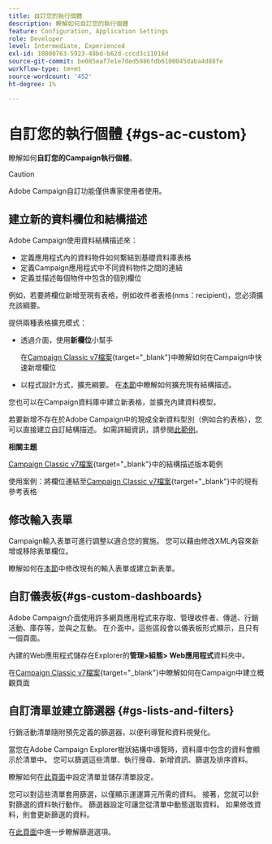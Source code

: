 ```yaml
---
title: 自訂您的執行個體
description: 瞭解如何自訂您的執行個體
feature: Configuration, Application Settings
role: Developer
level: Intermediate, Experienced
exl-id: 18000763-5923-48bd-b62d-cccd3c11016d
source-git-commit: be085eaf7e1e7ded5986fdb6100045daba4d88fe
workflow-type: tm+mt
source-wordcount: '452'
ht-degree: 1%

---
```


# 自訂您的執行個體 {#gs-ac-custom}

瞭解如何&#x200B;**自訂您的Campaign執行個體**。

>[!CAUTION]
>
>Adobe Campaign自訂功能僅供專家使用者使用。

## 建立新的資料欄位和結構描述

Adobe Campaign使用資料結構描述來：

* 定義應用程式內的資料物件如何繫結到基礎資料庫表格
* 定義Campaign應用程式中不同資料物件之間的連結
* 定義並描述每個物件中包含的個別欄位

例如，若要將欄位新增至現有表格，例如收件者表格(nms：recipient)，您必須擴充該綱要。

提供兩種表格擴充模式：

* 透過介面，使用&#x200B;**新欄位**&#x200B;小幫手

  在[Campaign Classic v7檔案](https://experienceleague.adobe.com/docs/campaign-classic/using/configuring-campaign-classic/editing-schemas/new-field-wizard.html?lang=zh-Hant#configuring-campaign-classic){target="_blank"}中瞭解如何在Campaign中快速新增欄位

* 以程式設計方式，擴充綱要。 在[本節](../dev/extend-schema.md)中瞭解如何擴充現有結構描述。

您也可以在Campaign資料庫中建立新表格，並擴充內建資料模型。

若要新增不存在於Adobe Campaign中的現成全新資料型別（例如合約表格），您可以直接建立自訂結構描述。 如需詳細資訊，請參閱[此範例](../dev/create-schema.md#example--creating-a-contract-table)。

**相關主題**

[Campaign Classic v7檔案](https://experienceleague.adobe.com/docs/campaign-classic/using/configuring-campaign-classic/editing-schemas/examples-of-schemas-edition.html?lang=zh-Hant#configuring-campaign-classic){target="_blank"}中的結構描述版本範例

使用案例：將欄位連結至[Campaign Classic v7檔案](https://experienceleague.adobe.com/docs/campaign-classic/using/configuring-campaign-classic/editing-schemas/examples-of-schemas-edition.html?lang=zh-Hant#uc-link){target="_blank"}中的現有參考表格


## 修改輸入表單

Campaign輸入表單可進行調整以適合您的實施。 您可以藉由修改XML內容來新增或移除表單欄位。

瞭解如何在[本節](../dev/forms.md)中修改現有的輸入表單或建立新表單。

## 自訂儀表板{#gs-custom-dashboards}

Adobe Campaign介面使用許多網頁應用程式來存取、管理收件者、傳遞、行銷活動、庫存等，並與之互動。 在介面中，這些區段會以儀表板形式顯示，且只有一個頁面。

內建的Web應用程式儲存在Explorer的&#x200B;**管理>組態> Web應用程式**&#x200B;資料夾中。

在[Campaign Classic v7檔案](https://experienceleague.adobe.com/docs/campaign-classic/using/designing-content/web-applications/use-cases--creating-overviews.html?lang=zh-Hant#creating-a-single-page-web-application){target="_blank"}中瞭解如何在Campaign中建立概觀頁面


## 自訂清單並建立篩選器 {#gs-lists-and-filters}

行銷活動清單隨附預先定義的篩選器，以便利導覽和資料視覺化。

當您在Adobe Campaign Explorer樹狀結構中導覽時，資料庫中包含的資料會顯示於清單中。 您可以篩選這些清單、執行搜尋、新增資訊、篩選及排序資料。

瞭解如何在[此頁面](../start/campaign-ui.md)中設定清單並儲存清單設定。

您可以對這些清單套用篩選，以僅顯示運運算元所需的資料。 接著，您就可以針對篩選的資料執行動作。 篩選器設定可讓您從清單中動態選取資料。 如果修改資料，則會更新篩選的資料。

在[此頁面](../audiences/create-filters.md)中進一步瞭解篩選選項。
